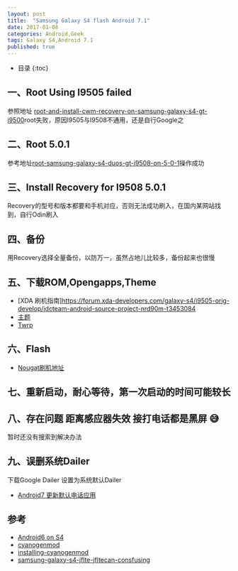 ```yaml
---
layout: post
title:  "Samsung Galaxy S4 flash Android 7.1"
date: 2017-01-08
categories: Android,Geek
tags: Galaxy S4,Android 7.1
published: true
---
```

* 目录
{:toc}



## 一、Root Using I9505 failed
参照地址
[root-and-install-cwm-recovery-on-samsung-galaxy-s4-gt-i9500](http://www.droidviews.com/root-and-install-cwm-recovery-on-samsung-galaxy-s4-gt-i9500/)root失败，原因I9505与I9508不通用，还是自行Google之

## 二、Root 5.0.1
参考地址[root-samsung-galaxy-s4-duos-gt-i9508-on-5-0-1](https://androidmtk.com/root-samsung-galaxy-s4-duos-gt-i9508-on-5-0-1)操作成功

## 三、Install Recovery for I9508 5.0.1
Recovery的型号和版本都要和手机对应，否则无法成功刷入，在国内某网站找到，自行Odin刷入

## 四、备份
用Recovery选择全量备份，以防万一，虽然占地儿比较多，备份起来也很慢

## 五、下载ROM,Opengapps,Theme

- [XDA 刷机指南]https://forum.xda-developers.com/galaxy-s4/i9505-orig-develop/jdcteam-android-source-project-nrd90m-t3453084
- [主题](http://teamblackedout.com/Gapps/)
- [Twrp](https://romhut.com/addons/twrp-3-0-0-0-f2fs-jdc)


## 六、Flash

- [Nougat刷机地址](http://www.droidviews.com/nougat-rom-on-galaxy-s4/)

## 七、重新启动，耐心等待，第一次启动的时间可能较长


## 八、存在问题 距离感应器失效 接打电话都是黑屏 😅

暂时还没有搜索到解决办法

## 九、误删系统Dailer

下载Google Dailer 设置为系统默认Dailer

- [Android7 更新默认电话应用](http://opengapps.org/blog/post/2016/05/13/google-dialer-for-all/)


## 参考

- [Android6 on S4](http://techglobule.com/2016/01/samsung-s4-marshmallow/)
- [cyanogenmod](https://download.cyanogenmod.org/?device=jflte)
- [installing-cyanogenmod](https://cqql.de/posts/installing-cyanogenmod/)
- [samsung-galaxy-s4-jflte-jfltecan-consfusing](https://forum.cyanogenmod.org/topic/105703-samsung-galaxy-s4-jflte-jfltecan-consfusing/)
